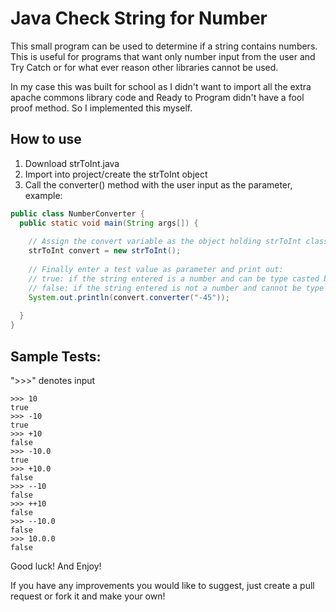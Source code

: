 # Java Check String for Number
This small program can be used to determine if a string contains numbers. This is useful for programs that want only number input from the user and Try Catch or for what ever reason other libraries cannot be used.

In my case this was built for school as I didn't want to import all the extra apache commons library code and Ready to Program didn't have a fool proof method. So I implemented this myself.

## How to use
1. Download strToInt.java
2. Import into project/create the strToInt object
3. Call the converter() method with the user input as the parameter, example:
```java
public class NumberConverter {
  public static void main(String args[]) {
  
    // Assign the convert variable as the object holding strToInt class:
    strToInt convert = new strToInt();
    
    // Finally enter a test value as parameter and print out:
    // true: if the string entered is a number and can be type casted by Java
    // false: if the string entered is not a number and cannot be type casted by Java.
    System.out.println(convert.converter("-45"));
    
  } 
}
```

## Sample Tests:
">>>" denotes input
```
>>> 10
true
>>> -10
true
>>> +10
false
>>> -10.0
true
>>> +10.0
false
>>> --10
false
>>> ++10
false
>>> --10.0
false
>>> 10.0.0
false
```

Good luck! And Enjoy!

If you have any improvements you would like to suggest, just create a pull request or fork it and make your own!
